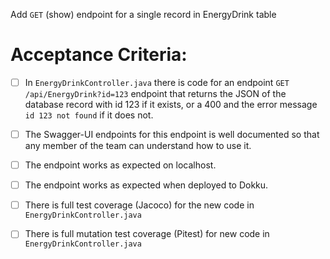 Add `GET` (show) endpoint for a single record in EnergyDrink table

# Acceptance Criteria:

- [ ] In `EnergyDrinkController.java` there is code for an 
      endpoint `GET /api/EnergyDrink?id=123` endpoint 
      that returns the JSON of the database record with id 123 if it
      exists, or a 400 and the error message `id 123 not found` if it
      does not.
- [ ] The Swagger-UI endpoints for this endpoint is well documented
      so that any member of the team can understand how to use it.
- [ ] The endpoint works as expected on localhost.
- [ ] The endpoint works as expected when deployed to Dokku.
- [ ] There is full test coverage (Jacoco) for the new code in 
      `EnergyDrinkController.java`
- [ ] There is full mutation test coverage (Pitest) for new code in
      `EnergyDrinkController.java`


